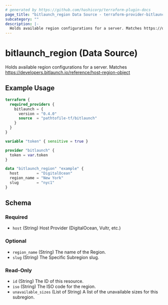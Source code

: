 ```yaml
---
# generated by https://github.com/hashicorp/terraform-plugin-docs
page_title: "bitlaunch_region Data Source - terraform-provider-bitlaunch"
subcategory: ""
description: |-
  Holds available region configurations for a server. Matches https://developers.bitlaunch.io/reference/host-region-object
---
```


# bitlaunch_region (Data Source)

Holds available region configurations for a server. Matches https://developers.bitlaunch.io/reference/host-region-object

## Example Usage

```terraform
terraform {
  required_providers {
    bitlaunch = {
      version = "0.4.0"
      source  = "pathtofile-tf/bitlaunch"
    }
  }
}

variable "token" { sensitive = true }

provider "bitlaunch" {
  token = var.token
}

data "bitlaunch_region" "example" {
  host        = "DigitalOcean"
  region_name = "New York"
  slug        = "nyc1"
}
```

<!-- schema generated by tfplugindocs -->
## Schema

### Required

- `host` (String) Host Provider (DigitalOcean, Vultr, etc.)

### Optional

- `region_name` (String) The name of the Region.
- `slug` (String) The Specific Subregion slug.

### Read-Only

- `id` (String) The ID of this resource.
- `iso` (String) The ISO code for the region.
- `unavailable_sizes` (List of String) A list of the unavailable sizes for this subregion.


